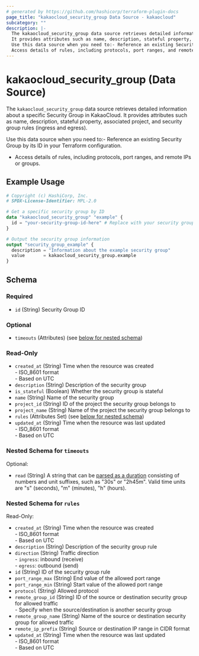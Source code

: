 ```yaml
---
# generated by https://github.com/hashicorp/terraform-plugin-docs
page_title: "kakaocloud_security_group Data Source - kakaocloud"
subcategory: ""
description: |-
  The kakaocloud_security_group data source retrieves detailed information about a specific Security Group in KakaoCloud.
  It provides attributes such as name, description, stateful property, associated project, and security group rules (ingress and egress).
  Use this data source when you need to:- Reference an existing Security Group by its ID in your Terraform configuration.
  Access details of rules, including protocols, port ranges, and remote IPs or groups.
---
```


# kakaocloud_security_group (Data Source)

The `kakaocloud_security_group` data source retrieves detailed information about a specific Security Group in KakaoCloud.
It provides attributes such as name, description, stateful property, associated project, and security group rules (ingress and egress).

Use this data source when you need to:- Reference an existing Security Group by its ID in your Terraform configuration.
- Access details of rules, including protocols, port ranges, and remote IPs or groups.

## Example Usage

```terraform
# Copyright (c) HashiCorp, Inc.
# SPDX-License-Identifier: MPL-2.0

# Get a specific security group by ID
data "kakaocloud_security_group" "example" {
  id = "your-security-group-id-here" # Replace with your security group ID
}

# Output the security group information
output "security_group_example" {
  description = "Information about the example security group"
  value       = kakaocloud_security_group.example
}
```

<!-- schema generated by tfplugindocs -->
## Schema

### Required

- `id` (String) Security Group ID

### Optional

- `timeouts` (Attributes) (see [below for nested schema](#nestedatt--timeouts))

### Read-Only

- `created_at` (String) Time when the resource was created <br/> - ISO_8601 format <br/> - Based on UTC
- `description` (String) Description of the security group
- `is_stateful` (Boolean) Whether the security group is stateful
- `name` (String) Name of the security group
- `project_id` (String) ID of the project the security group belongs to
- `project_name` (String) Name of the project the security group belongs to
- `rules` (Attributes Set) (see [below for nested schema](#nestedatt--rules))
- `updated_at` (String) Time when the resource was last updated <br/> - ISO_8601 format <br/> - Based on UTC

<a id="nestedatt--timeouts"></a>
### Nested Schema for `timeouts`

Optional:

- `read` (String) A string that can be [parsed as a duration](https://pkg.go.dev/time#ParseDuration) consisting of numbers and unit suffixes, such as "30s" or "2h45m". Valid time units are "s" (seconds), "m" (minutes), "h" (hours).


<a id="nestedatt--rules"></a>
### Nested Schema for `rules`

Read-Only:

- `created_at` (String) Time when the resource was created <br/> - ISO_8601 format <br/> - Based on UTC
- `description` (String) Description of the security group rule
- `direction` (String) Traffic direction <br/> - `ingress`: inbound (receive) <br/> - `egress`: outbound (send)
- `id` (String) ID of the security group rule
- `port_range_max` (String) End value of the allowed port range
- `port_range_min` (String) Start value of the allowed port range
- `protocol` (String) Allowed protocol
- `remote_group_id` (String) ID of the source or destination security group for allowed traffic <br/> - Specify when the source/destination is another security group
- `remote_group_name` (String) Name of the source or destination security group for allowed traffic
- `remote_ip_prefix` (String) Source or destination IP range in CIDR format
- `updated_at` (String) Time when the resource was last updated <br/> - ISO_8601 format <br/> - Based on UTC
